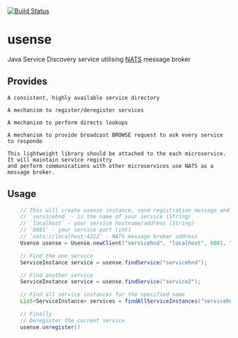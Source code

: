 [![Build Status](https://travis-ci.org/vpechorin/usense.svg?branch=master)](https://travis-ci.org/vpechorin/usense)

# usense


  Java Service Discovery service utilising [NATS](http://nats.io) message broker

## Provides

    A consistent, highly available service directory

    A mechanism to register/deregister services

    A mechanism to perform directs lookups

    A mechanism to provide broadcast BROWSE request to ask every service to responde

    This lightweight library should be attached to the each microservice. It will maintain service registry
    and perform communications with other microservices use NATS as a message broker.

## Usage

```java
    // This will create usense instance, send registration message and perform initial browse lookup
    // `servicehnd` - is the name of your service (String)
    // `localhost` - your service hostname/address (String)
    // `8081` - your service port (int)
    // `nats://localhost:4222` - NATS message broker address
    Usense usense = Usense.newClient("servicehnd", "localhost", 8081, "nats://localhost:4222");

    // Find the one service
    ServiceInstance service = usense.findService("servicehnd");

    // Find another service
    ServiceInstance service = usense.findService("service2");

    // Find all service instances for the specified name
    List<ServiceInstance> services = findAllServiceInstances("servicehnd")

    // Finally
    // Deregister the current service
    usense.unregister()
```
